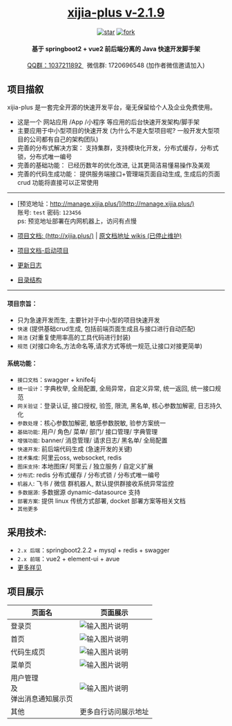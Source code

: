 <h1 align="center">
   <a href="http://xijia.plus">xijia-plus v-2.1.9  </a>
</h1>
<div align="center">
   <a  href='https://gitee.com/wslxm/xijia-plus/stargazers'><img src='https://gitee.com/wslxm/xijia-plus/badge/star.svg?theme=white' alt='star'></img></a>
   <a  href='https://gitee.com/wslxm/xijia-plus/members'><img src='https://gitee.com/wslxm/xijia-plus/badge/fork.svg?theme=white' alt='fork'></img></a>
</div >

<h4 align="center"> 基于 springboot2 + vue2 前后端分离的 Java 快速开发脚手架 </h4>
<div align="center"> <a target="_blank" href="https://jq.qq.com/?_wv=1027&k=lmPjMgs3">QQ群：1037211892 </a>  
 &nbsp; 微信群: 1720696548 (加作者微信邀请加入)
</div >



## 项目描叙

xijia-plus 是一套完全开源的快速开发平台，毫无保留给个人及企业免费使用。


- 这是一个 网站应用 /App /小程序 等应用的后台快速开发架构/脚手架
- 主要应用于中小型项目的快速开发 (为什么不是大型项目呢? 一般开发大型项目的公司都有自己的架构团队)
- 完善的分布式解决方案： 支持集群，支持模块化开发，分布式缓存，分布式锁，分布式唯一编号
- 完善的基础功能： 已经历数年的优化改进, 让其更简洁易懂易操作及美观
- 完善的代码生成功能： 提供服务端接口+管理端页面自动生成, 生成后的页面 crud 功能将直接可以正常使用

----------

- [预览地址：http://manage.xijia.plus/](http://manage.xijia.plus/)     <br />  账号: `test`  密码: `123456`  <br /> ps: 预览地址部署在内网机器上，访问有点慢
- [项目文档: (http://xijia.plus/)](http://xijia.plus/)  |  [原文档地址 wikis (已停止维护)](https://gitee.com/wslxm/xijia-plus/wikis/pages)

- [项目文档-启动项目](http://xijia.plus/%E6%9C%8D%E5%8A%A1%E7%AB%AF/%E5%BF%AB%E9%80%9F%E4%BD%BF%E7%94%A8.html)
- [更新日志](https://gitee.com/wslxm/xijia-plus/blob/2.x/%E7%9B%B8%E5%85%B3%E6%96%87%E6%A1%A3/%E6%9B%B4%E6%96%B0%E6%97%A5%E5%BF%97.md)
- [目录结构](https://gitee.com/wslxm/xijia-plus/blob/2.x/%E7%9B%B8%E5%85%B3%E6%96%87%E6%A1%A3/2.x%20%E7%89%88%E6%9C%AC%E7%9B%AE%E5%BD%95%E7%BB%93%E6%9E%84.md)
----------

#### 项目宗旨：
- 只为急速开发而生, 主要针对于中小型的项目快速开发
- `快速` (提供基础crud生成, 包括前端页面生成且与接口进行自动匹配)
- `简洁` (对重复使用率高的工具代码进行封装)
- `规范` (对接口命名,方法命名等,请求方式等统一规范,让接口对接更简单)

#### 系统功能：
- `接口文档`：swagger + knife4j
- `统一设计`：字典枚举, 全局配置, 全局异常，自定义异常, 统一返回, 统一接口规范
- `网关验证`：登录认证, 接口授权, 验签, 限流, 黑名单, 核心参数加解密, 日志持久化
- `参数处理`：核心参数加解密, 敏感参数脱敏, 验参方案统一
- `基础功能`: 用户/ 角色/ 菜单/ 部门/ 接口管理/ 字典管理
- `增强功能`: banner/ 消息管理/ 请求日志/ 黑名单/ 全局配置
- `快速开发`: 前后端代码生成  (急速开发的关键)
- `技术集成`: 阿里云oss, websocket, redis
- `图床支持`: 本地图床/ 阿里云 / 独立服务 / 自定义扩展
- `分布式`: redis 分布式缓存 / 分布式锁 / 分布式唯一编号
- `机器人`: 飞书 / 微信 群机器人, 默认提供群接收系统异常监控
- `多数据源`: 多数据源 dynamic-datasource 支持
- `部署方案`: 提供 linux 传统方式部署, docket 部署方案等相关文档
- `其他更多`


## 采用技术:
- `2.x 后端`：springboot2.2.2 + mysql + redis + swagger
- `2.x 前端`：vue2 + element-ui +  avue
- [更多祥见](http://xijia.plus/%E6%9C%8D%E5%8A%A1%E7%AB%AF/%E9%87%87%E7%94%A8%E6%8A%80%E6%9C%AF.html)



## 项目展示

|  页面名 |  页面展示 |
|---|---|
| 登录页      | ![输入图片说明](https://images.gitee.com/uploads/images/2021/1208/201521_b4b0a90f_2208600.png "屏幕截图.png") |
| 首页        | ![输入图片说明](https://images.gitee.com/uploads/images/2021/1208/201610_83f931fa_2208600.png "屏幕截图.png") | 
| 代码生成页   | ![输入图片说明](https://images.gitee.com/uploads/images/2021/1208/201654_cc2aa4fe_2208600.png "屏幕截图.png") | 
| 菜单页      | ![输入图片说明](https://images.gitee.com/uploads/images/2021/1208/201741_80321125_2208600.png "屏幕截图.png") | 
| 用户管理 <br /> 及 <br />弹出消息通知展示页  | ![输入图片说明](https://images.gitee.com/uploads/images/2021/1208/201902_11d194f7_2208600.png "屏幕截图.png") | 
| 其他  | 更多自行访问展示地址 | 


